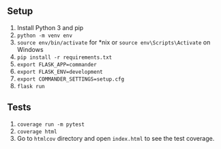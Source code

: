 ## Setup
1. Install Python 3 and pip
2. `python -m venv env`
3. `source env/bin/activate` for *nix or `source env\Scripts\Activate` on Windows
4. `pip install -r requirements.txt`
5. `export FLASK_APP=commander`
6. `export FLASK_ENV=development`
7. `export COMMANDER_SETTINGS=setup.cfg`
8. `flask run`

## Tests
1. `coverage run -m pytest`
2. `coverage html`
3. Go to `htmlcov` directory and open `index.html` to see the test coverage.
